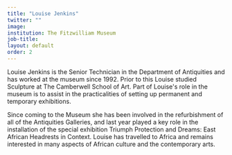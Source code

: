 ```yaml
---
title: "Louise Jenkins"
twitter: ""
image:
institution: The Fitzwilliam Museum
job-title:
layout: default
order: 2
---
```

Louise Jenkins is the Senior Technician in the Department of Antiquities and has worked at the museum since 1992. Prior to this Louise studied Sculpture at The Camberwell School of Art. Part of Louise's role in the museum is to assist in the practicalities of setting up permanent and temporary exhibitions.

Since coming to the Museum she has been involved in the refurbishment of all of the Antiquities Galleries, and last year played a key role in the installation of the special exhibition Triumph Protection and Dreams: East African Headrests in Context. Louise has travelled to Africa and remains interested in many aspects of African culture and the contemporary arts.
